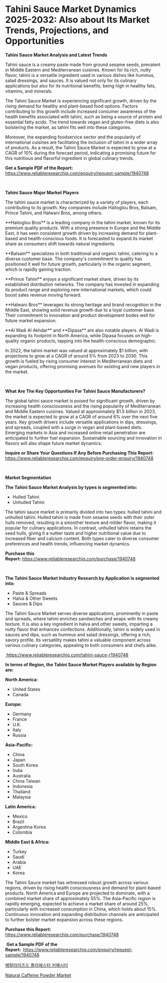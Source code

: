 <p><h1>Tahini Sauce Market Dynamics 2025-2032: Also about Its Market Trends, Projections, and Opportunities</h1></p><p><strong>Tahini Sauce Market Analysis and Latest Trends</strong></p>
<p><p>Tahini sauce is a creamy paste made from ground sesame seeds, prevalent in Middle Eastern and Mediterranean cuisines. Known for its rich, nutty flavor, tahini is a versatile ingredient used in various dishes like hummus, salad dressings, and sauces. It is valued not only for its culinary applications but also for its nutritional benefits, being high in healthy fats, vitamins, and minerals.</p><p>The Tahini Sauce Market is experiencing significant growth, driven by the rising demand for healthy and plant-based food options. Factors contributing to this growth include increased consumer awareness of the health benefits associated with tahini, such as being a source of protein and essential fatty acids. The trend towards vegan and gluten-free diets is also bolstering the market, as tahini fits well into these categories.</p><p>Moreover, the expanding foodservice sector and the popularity of international cuisines are facilitating the inclusion of tahini in a wider array of products. As a result, the Tahini Sauce Market is expected to grow at a CAGR of 10% during the forecast period, indicating a promising future for this nutritious and flavorful ingredient in global culinary trends.</p></p>
<p><strong>Get a Sample PDF of the Report:&nbsp;</strong> <a href="https://www.reliableresearchiq.com/enquiry/request-sample/1940748?utm_campaign=99&utm_medium=2&utm_source=Github&utm_content=ia&utm_term=15022025&utm_id=tahini-sauce">https://www.reliableresearchiq.com/enquiry/request-sample/1940748</a></p>
<p>&nbsp;</p>
<p><strong>Tahini Sauce Major Market Players</strong></p>
<p><p>The tahini sauce market is characterized by a variety of players, each contributing to its growth. Key companies include Haitoglou Bros, Balsam, Prince Tahini, and Halwani Bros, among others. </p><p>**Haitoglou Bros** is a leading company in the tahini market, known for its premium quality products. With a strong presence in Europe and the Middle East, it has seen consistent growth driven by increasing demand for plant-based and health-conscious foods. It is forecasted to expand its market share as consumers shift towards natural ingredients.</p><p>**Balsam** specializes in both traditional and organic tahini, catering to a diverse customer base. The company's commitment to quality has positioned it well for future growth, particularly in the organic segment, which is rapidly gaining traction. </p><p>**Prince Tahini** enjoys a significant market share, driven by its established distribution networks. The company has invested in expanding its product range and exploring new international markets, which could boost sales revenue moving forward.</p><p>**Halwani Bros** leverages its strong heritage and brand recognition in the Middle East, showing solid revenue growth due to a loyal customer base. Their commitment to innovation and product development bodes well for future market expansion.</p><p>**Al Wadi Al Akhdar** and **Dipasa** are also notable players. Al Wadi is expanding its footprint in North America, while Dipasa focuses on high-quality organic products, tapping into the health-conscious demographic.</p><p>In 2022, the tahini market was valued at approximately $1 billion, with projections to grow at a CAGR of around 5% from 2023 to 2030. This growth is fueled by rising consumer interest in Mediterranean diets and vegan products, offering promising avenues for existing and new players in the market.</p></p>
<p>&nbsp;</p>
<p><strong>What Are The Key Opportunities For Tahini Sauce Manufacturers?</strong></p>
<p><p>The global tahini sauce market is poised for significant growth, driven by increasing health consciousness and the rising popularity of Mediterranean and Middle Eastern cuisines. Valued at approximately $1.5 billion in 2023, the market is expected to grow at a CAGR of around 6% over the next five years. Key growth drivers include versatile applications in dips, dressings, and spreads, coupled with a surge in vegan and plant-based diets. Emerging markets in Asia and increased online retail penetration are anticipated to further fuel expansion. Sustainable sourcing and innovation in flavors will also shape future market dynamics.</p></p>
<p><strong>Inquire or Share Your Questions If Any Before Purchasing This Report:</strong> <a href="https://www.reliableresearchiq.com/enquiry/pre-order-enquiry/1940748?utm_campaign=99&utm_medium=2&utm_source=Github&utm_content=ia&utm_term=15022025&utm_id=tahini-sauce">https://www.reliableresearchiq.com/enquiry/pre-order-enquiry/1940748</a></p>
<p>&nbsp;</p>
<p><strong>Market Segmentation</strong></p>
<p><strong>The Tahini Sauce Market Analysis by types is segmented into:</strong></p>
<p><ul><li>Hulled Tahini</li><li>Unhulled Tahini</li></ul></p>
<p><p>The tahini sauce market is primarily divided into two types: hulled tahini and unhulled tahini. Hulled tahini is made from sesame seeds with their outer hulls removed, resulting in a smoother texture and milder flavor, making it popular for culinary applications. In contrast, unhulled tahini retains the seed hulls, giving it a nuttier taste and higher nutritional value due to increased fiber and calcium content. Both types cater to diverse consumer preferences and health trends, influencing market dynamics.</p></p>
<p><strong>Purchase this Report:&nbsp;</strong><a href="https://www.reliableresearchiq.com/purchase/1940748?utm_campaign=99&utm_medium=2&utm_source=Github&utm_content=ia&utm_term=15022025&utm_id=tahini-sauce">https://www.reliableresearchiq.com/purchase/1940748</a></p>
<p>&nbsp;</p>
<p><strong>The Tahini Sauce Market Industry Research by Application is segmented into:</strong></p>
<p><ul><li>Paste & Spreads</li><li>Halva & Other Sweets</li><li>Sauces & Dips</li></ul></p>
<p><p>The Tahini Sauce Market serves diverse applications, prominently in paste and spreads, where tahini enriches sandwiches and wraps with its creamy texture. It is also a key ingredient in halva and other sweets, imparting a nutty flavor that enhances confections. Additionally, tahini is widely used in sauces and dips, such as hummus and salad dressings, offering a rich, savory profile. Its versatility makes tahini a valuable component across various culinary categories, appealing to both consumers and chefs alike.</p></p>
<p><a href="https://www.reliableresearchiq.com/tahini-sauce-r1940748?utm_campaign=99&utm_medium=2&utm_source=Github&utm_content=ia&utm_term=15022025&utm_id=tahini-sauce">&nbsp;https://www.reliableresearchiq.com/tahini-sauce-r1940748</a></p>
<p><strong>In terms of Region, the Tahini Sauce Market Players available by Region are:</strong></p>
<p>
    <p> <strong> North America: </strong>
        <ul>
            <li>United States</li>
            <li>Canada</li>
        </ul>
        </p> 
    <p> <strong> Europe: </strong>
        <ul>
            <li>Germany</li>
            <li>France</li>
            <li>U.K.</li>
            <li>Italy</li>
            <li>Russia</li>
        </ul>
        </p> 
    <p> <strong> Asia-Pacific: </strong>
        <ul>
            <li>China</li>
            <li>Japan</li>
            <li>South Korea</li>
            <li>India</li>
            <li>Australia</li>
            <li>China Taiwan</li>
            <li>Indonesia</li>
            <li>Thailand</li>
            <li>Malaysia</li>
        </ul>
        </p> 
    <p> <strong> Latin America: </strong>
        <ul>
            <li>Mexico</li>
            <li>Brazil</li>
            <li>Argentina Korea</li>
            <li>Colombia</li>
        </ul>
        </p> 
    <p> <strong> Middle East & Africa: </strong>
        <ul>
            <li>Turkey</li>
            <li>Saudi</li>
            <li>Arabia</li>
            <li>UAE</li>
            <li>Korea</li>
        </ul>
    </p>
    </p>
<p><p>The Tahini Sauce market has witnessed robust growth across various regions, driven by rising health consciousness and demand for plant-based products. North America and Europe are projected to dominate, with a combined market share of approximately 55%. The Asia-Pacific region is rapidly emerging, expected to achieve a market share of around 25%, particularly with increased consumption in China, which holds about 15%. Continuous innovation and expanding distribution channels are anticipated to further bolster market expansion across these regions.</p></p>
<p><strong>Purchase this Report: </strong><a href="https://www.reliableresearchiq.com/purchase/1940748?utm_campaign=99&utm_medium=2&utm_source=Github&utm_content=ia&utm_term=15022025&utm_id=tahini-sauce">https://www.reliableresearchiq.com/purchase/1940748</a></p>
<p>&nbsp;<strong>Get a Sample PDF of the Report:&nbsp;&nbsp;</strong><a href="https://www.reliableresearchiq.com/enquiry/request-sample/1940748?utm_campaign=99&utm_medium=2&utm_source=Github&utm_content=ia&utm_term=15022025&utm_id=tahini-sauce">https://www.reliableresearchiq.com/enquiry/request-sample/1940748</a></p>
<p><strong></strong></p>
<p><p><a href="https://github.com/sougarounis/Market-Research-Report-List-7/blob/main/301842137245.md?utm_campaign=99&utm_medium=2&utm_source=Github&utm_content=ia&utm_term=15022025&utm_id=tahini-sauce">메탈라이즈드 폴리에스터 커패시터</a></p><p><a href="https://github.com/kryshaprilbb/Market-Research-Report-List-1/blob/main/natural-caffeine-powder-market.md?utm_campaign=99&utm_medium=2&utm_source=Github&utm_content=ia&utm_term=15022025&utm_id=tahini-sauce">Natural Caffeine Powder Market</a></p></p>